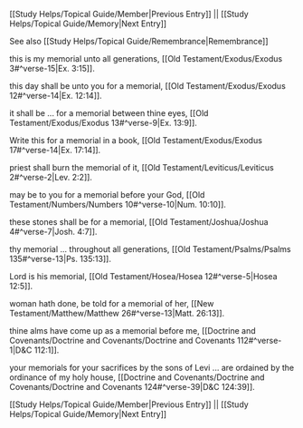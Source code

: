 [[Study Helps/Topical Guide/Member|Previous Entry]]  ||  [[Study Helps/Topical Guide/Memory|Next Entry]]

 See also [[Study Helps/Topical Guide/Remembrance|Remembrance]]

 this is my memorial unto all generations, [[Old Testament/Exodus/Exodus 3#^verse-15|Ex. 3:15]].

 this day shall be unto you for a memorial, [[Old Testament/Exodus/Exodus 12#^verse-14|Ex. 12:14]].

 it shall be ... for a memorial between thine eyes, [[Old Testament/Exodus/Exodus 13#^verse-9|Ex. 13:9]].

 Write this for a memorial in a book, [[Old Testament/Exodus/Exodus 17#^verse-14|Ex. 17:14]].

 priest shall burn the memorial of it, [[Old Testament/Leviticus/Leviticus 2#^verse-2|Lev. 2:2]].

 may be to you for a memorial before your God, [[Old Testament/Numbers/Numbers 10#^verse-10|Num. 10:10]].

 these stones shall be for a memorial, [[Old Testament/Joshua/Joshua 4#^verse-7|Josh. 4:7]].

 thy memorial ... throughout all generations, [[Old Testament/Psalms/Psalms 135#^verse-13|Ps. 135:13]].

 Lord is his memorial, [[Old Testament/Hosea/Hosea 12#^verse-5|Hosea 12:5]].

 woman hath done, be told for a memorial of her, [[New Testament/Matthew/Matthew 26#^verse-13|Matt. 26:13]].

 thine alms have come up as a memorial before me, [[Doctrine and Covenants/Doctrine and Covenants/Doctrine and Covenants 112#^verse-1|D&C 112:1]].

 your memorials for your sacrifices by the sons of Levi ... are ordained by the ordinance of my holy house, [[Doctrine and Covenants/Doctrine and Covenants/Doctrine and Covenants 124#^verse-39|D&C 124:39]].

[[Study Helps/Topical Guide/Member|Previous Entry]]  ||  [[Study Helps/Topical Guide/Memory|Next Entry]]